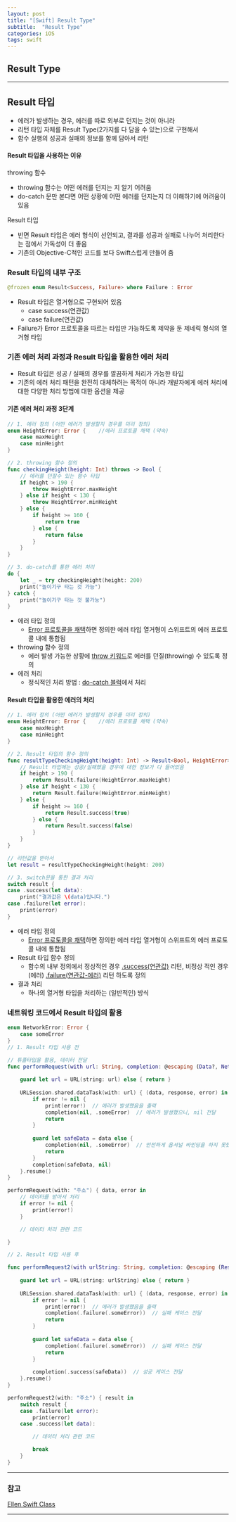 ```yaml
---
layout: post
title: "[Swift] Result Type"
subtitle:  "Result Type"
categories: iOS
tags: swift
---
```

## Result Type
  
---  
  
## Result 타입
  
- 에러가 발생하는 경우, 에러를 따로 외부로 던지는 것이 아니라
- 리턴 타입 자체를 Result Type(2가지를 다 담을 수 있는)으로 구현해서
- 함수 실행의 성공과 실패의 정보를 함께 담아서 리턴

#### Result 타입을 사용하는 이유  
  
throwing 함수  

- throwing 함수는 어떤 에러를 던지는 지 알기 어려움  
- do-catch 문만 본다면 어떤 상황에 어떤 에러를 던지는지 더 이해하기에 어려움이 있음 
  
Result 타입

- 반면 Result 타입은 에러 형식이 선언되고, 결과를 성공과 실패로 나누어 처리한다는 점에서 가독성이 더 좋음
- 기존의 Objective-C적인 코드를 보다 Swift스럽게 만들어 줌

### Result 타입의 내부 구조
  
```swift
@frozen enum Result<Success, Failure> where Failure : Error
```
- Result 타입은 열거형으로 구현되어 있음
    - case success(연관값)
    - case failure(연관값)
- Failure가 Error 프로토콜을 따르는 타입만 가능하도록 제약을 둔 제네릭 형식의 열거형 타입

### 기존 에러 처리 과정과 Result 타입을 활용한 에러 처리  
  
- Result 타입은 성공 / 실패의 경우를 깔끔하게 처리가 가능한 타입
- 기존의 에러 처리 패턴을 완전히 대체하려는 목적이 아니라 개발자에게 에러 처리에 대한 다양한 처리 방법에 대한 옵션을 제공
  
#### 기존 에러 처리 과정 3단계
  
```swift
// 1. 에러 정의 (어떤 에러가 발생할지 경우를 미리 정의)
enum HeightError: Error {    //에러 프로토콜 채택 (약속)
    case maxHeight
    case minHeight
}

// 2. throwing 함수 정의
func checkingHeight(height: Int) throws -> Bool {
    // 에러를 던잘수 있는 함수 타입 
    if height > 190 {
        throw HeightError.maxHeight
    } else if height < 130 {
        throw HeightError.minHeight
    } else {
        if height >= 160 {
            return true
        } else {
            return false
        }
    }
}

// 3. do-catch를 통한 에러 처리
do {
    let _ = try checkingHeight(height: 200)
    print("놀이기구 타는 것 가능")
} catch {
    print("놀이기구 타는 것 불가능")
}
```
  
- 에러 타입 정의
    - <u>Error 프로토콜을 채택</u>하면 정의한 에러 타입 열거형이 스위프트의 에러 프로토콜 내에 통합됨
- throwing 함수 정의
    - 에러 발생 가능한 상황에 <u>throw 키워드</u>로 에러를 던질(throwing) 수 있도록 정의
- 에러 처리
    - 정식적인 처리 방법 : <u>do-catch 블럭</u>에서 처리
  
#### Result 타입을 활용한 에러의 처리
  
```swift
// 1. 에러 정의 (어떤 에러가 발생할지 경우를 미리 정의)
enum HeightError: Error {    //에러 프로토콜 채택 (약속)
    case maxHeight
    case minHeight
}

// 2. Result 타입의 함수 정의
func resultTypeCheckingHeight(height: Int) -> Result<Bool, HeightError> {
    // Result 타입에는 성공/실패했을 경우에 대한 정보가 다 들어있음
    if height > 190 {
        return Result.failure(HeightError.maxHeight)
    } else if height < 130 {
        return Result.failure(HeightError.minHeight)
    } else {
        if height >= 160 {
            return Result.success(true)
        } else {
            return Result.success(false)
        }
    }
}

// 리턴값을 받아서
let result = resultTypeCheckingHeight(height: 200)

// 3. switch문을 통한 결과 처리
switch result {
case .success(let data):
    print("결과값은 \(data)입니다.")
case .failure(let error):
    print(error)
}
```
  
- 에러 타입 정의
    - <u>Error 프로토콜을 채택</u>하면 정의한 에러 타입 열거형이 스위프트의 에러 프로토콜 내에 통합됨
- Result 타입 함수 정의
    - 함수의 내부 정의에서 정상적인 경우 <u>.success(연관값)</u> 리턴, 비정상 적인 경우(에러) <u>.failure(연관값-에러)</u> 리턴 하도록 정의
- 결과 처리
    - 하나의 열거형 타입을 처리하는 (일반적인) 방식

### 네트워킹 코드에서 Result 타입의 활용
  
```swift
enum NetworkError: Error {
    case someError
}
// 1. Result 타입 사용 전

// 튜플타입을 활용, 데이터 전달
func performRequest(with url: String, completion: @escaping (Data?, NetworkError?) -> Void) {
    
    guard let url = URL(string: url) else { return }
    
    URLSession.shared.dataTask(with: url) { (data, response, error) in
        if error != nil {
            print(error!)  // 에러가 발생했음을 출력
            completion(nil, .someError)  // 에러가 발생했으니, nil 전달
            return
        }
        
        guard let safeData = data else {
            completion(nil, .someError)  // 안전하게 옵셔널 바인딩을 하지 못했으니, 데이터는 nil 전달
            return
        }
        completion(safeData, nil)
    }.resume()
}

performRequest(with: "주소") { data, error in
    // 데이터를 받아서 처리
    if error != nil {
        print(error!)
    }

    // 데이터 처리 관련 코드

}

// 2. Result 타입 사용 후

func performRequest2(with urlString: String, completion: @escaping (Result<Data,NetworkError>) -> Void) {
    
    guard let url = URL(string: urlString) else { return }
    
    URLSession.shared.dataTask(with: url) { (data, response, error) in
        if error != nil {
            print(error!)  // 에러가 발생했음을 출력
            completion(.failure(.someError))  // 실패 케이스 전달
            return
        }
        
        guard let safeData = data else {
            completion(.failure(.someError))  // 실패 케이스 전달
            return
        }
    
        completion(.success(safeData))  // 성공 케이스 전달
    }.resume()
}

performRequest2(with: "주소") { result in
    switch result {
    case .failure(let error):
        print(error)
    case .success(let data):

        // 데이터 처리 관련 코드

        break
    }
}
```
  
  
  
----  
  
### 참고  
  
[Ellen Swift Class](https://www.inflearn.com/course/%EC%8A%A4%EC%9C%84%ED%94%84%ED%8A%B8-%EB%AC%B8%EB%B2%95-%EB%A7%88%EC%8A%A4%ED%84%B0-%EC%8A%A4%EC%BF%A8#)  
  
----  
  